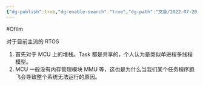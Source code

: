 ```yaml
---
{"dg-publish":true,"dg-enable-search":"true","dg-path":"文章/2022-07-20 RTOS 的 Task 是进程还是线程.md","permalink":"/文章/2022-07-20 RTOS 的 Task 是进程还是线程/","dgEnableSearch":"true","dgPassFrontmatter":true,"created":"2023-02-10T23:09:09.000+08:00","updated":"2023-11-14T13:35:41.766+08:00"}
---
```


#Ofilm 

对于目前主流的 RTOS
1. 首先对于 MCU 上的堆栈。Task 都是共享的，个人认为是类似单进程多线程模型。
2. MCU 一般没有内存管理模块 MMU 等，这也是为什么当我们某个任务程序跑飞会导致整个系统无法运行的原因。